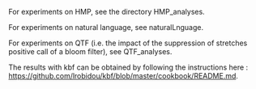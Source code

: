 For experiments on HMP, see the directory HMP_analyses.

For experiments on natural language, see naturalLnguage.

For experiments on QTF (i.e. the impact of the suppression of stretches positive call of a bloom filter), see QTF_analyses.

The results with kbf can be obtained by following the instructions here : https://github.com/lrobidou/kbf/blob/master/cookbook/README.md.